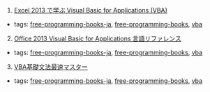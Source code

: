 1. [Excel 2013 で学ぶ Visual Basic for Applications (VBA)](http://brain.cc.kogakuin.ac.jp/~kanamaru/lecture/vba2013/index.html)
  * tags: [free-programming-books-ja](tags/free-programming-books-ja.md), [free-programming-books](tags/free-programming-books.md), [vba](tags/vba.md)
2. [Office 2013 Visual Basic for Applications 言語リファレンス](https://msdn.microsoft.com/ja-jp/library/office/gg264383.aspx)
  * tags: [free-programming-books-ja](tags/free-programming-books-ja.md), [free-programming-books](tags/free-programming-books.md), [vba](tags/vba.md)
3. [VBA基礎文法最速マスター](http://d.hatena.ne.jp/nattou_curry_2/20100129/1264787849)
  * tags: [free-programming-books-ja](tags/free-programming-books-ja.md), [free-programming-books](tags/free-programming-books.md), [vba](tags/vba.md)
